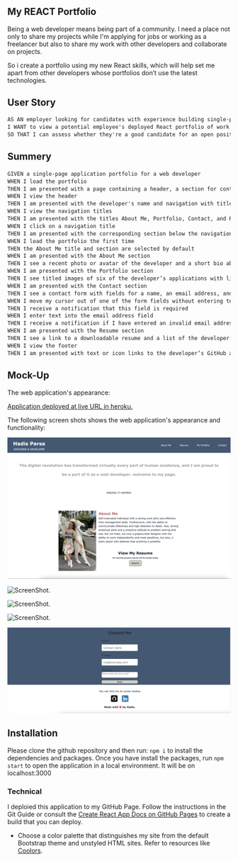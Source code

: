 # <My-REACT-Portfolio>

##  My REACT Portfolio

 Being a web developer means being part of a community. I need a place not only to share my projects while I'm applying for jobs or working as a freelancer but also to share my work with other developers and collaborate on projects.

So i create a portfolio using my new React skills, which will help set me apart from other developers whose portfolios don’t use the latest technologies. 

## User Story

```md
AS AN employer looking for candidates with experience building single-page applications
I WANT to view a potential employee's deployed React portfolio of work samples
SO THAT I can assess whether they're a good candidate for an open position
```
## Summery 

```md
GIVEN a single-page application portfolio for a web developer
WHEN I load the portfolio
THEN I am presented with a page containing a header, a section for content, and a footer
WHEN I view the header
THEN I am presented with the developer's name and navigation with titles corresponding to different sections of the portfolio
WHEN I view the navigation titles
THEN I am presented with the titles About Me, Portfolio, Contact, and Resume, and the title corresponding to the current section is highlighted
WHEN I click on a navigation title
THEN I am presented with the corresponding section below the navigation without the page reloading and that title is highlighted
WHEN I load the portfolio the first time
THEN the About Me title and section are selected by default
WHEN I am presented with the About Me section
THEN I see a recent photo or avatar of the developer and a short bio about them
WHEN I am presented with the Portfolio section
THEN I see titled images of six of the developer’s applications with links to both the deployed applications and the corresponding GitHub repositories
WHEN I am presented with the Contact section
THEN I see a contact form with fields for a name, an email address, and a message
WHEN I move my cursor out of one of the form fields without entering text
THEN I receive a notification that this field is required
WHEN I enter text into the email address field
THEN I receive a notification if I have entered an invalid email address
WHEN I am presented with the Resume section
THEN I see a link to a downloadable resume and a list of the developer’s proficiencies
WHEN I view the footer
THEN I am presented with text or icon links to the developer’s GitHub and LinkedIn profiles, and their profile on a third platform (Stack Overflow, Twitter)
```

## Mock-Up

The web application's appearance:

[Application deployed at live URL in heroku.](https://hp-my-react-portfolio.herokuapp.com/)


The following screen shots shows the web application's appearance and functionality:

![ScreenShot.](./Assets/ScreenShot4.jpg)

![ScreenShot.](./Assets/ScreenShot3.jpg)

![ScreenShot.](./Assets/ScreenShot2.jpg)

![ScreenShot.](./Assets/ScreenShot1.jpg)

![ScreenShot.](./Assets/ScreenShot.jpg)

## Installation

Please clone the github repository and then run: `npm i` to install the dependencies and packages.
Once you have install the packages, run `npm start` to open the application in a local environment. It will be on localhost:3000

### Technical

I deploied this application to my GitHub Page. 
Follow the instructions in the Git Guide or consult the [Create React App Docs on GitHub Pages](https://create-react-app.dev/docs/deployment/#github-pages) to create a build that you can deploy.

* Choose a color palette that distinguishes my site from the default Bootstrap theme and unstyled HTML sites. Refer to resources like [Coolors](https://coolors.co/).


